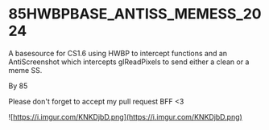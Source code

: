 # 85HWBPBASE_ANTISS_MEMESS_2024
 A basesource for CS1.6 using HWBP to intercept functions and an AntiScreenshot which intercepts glReadPixels to send either a clean or a meme SS.

 By 85

 Please don't forget to accept my pull request BFF <3

 ![https://i.imgur.com/KNKDjbD.png](https://i.imgur.com/KNKDjbD.png)

 
